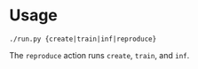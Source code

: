 # Usage 

`./run.py {create|train|inf|reproduce}`

The `reproduce` action runs `create`, `train`, and `inf`.
